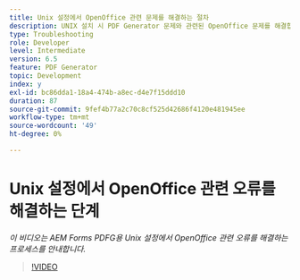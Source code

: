 ```yaml
---
title: Unix 설정에서 OpenOffice 관련 문제를 해결하는 절차
description: UNIX 설치 시 PDF Generator 문제와 관련된 OpenOffice 문제를 해결합니다.
type: Troubleshooting
role: Developer
level: Intermediate
version: 6.5
feature: PDF Generator
topic: Development
index: y
exl-id: bc86dda1-18a4-474b-a8ec-d4e7f15ddd10
duration: 87
source-git-commit: 9fef4b77a2c70c8cf525d42686f4120e481945ee
workflow-type: tm+mt
source-wordcount: '49'
ht-degree: 0%

---
```


# Unix 설정에서 OpenOffice 관련 오류를 해결하는 단계

*이 비디오는 AEM Forms PDFG용 Unix 설정에서 OpenOffice 관련 오류를 해결하는 프로세스를 안내합니다.*

>[!VIDEO](https://video.tv.adobe.com/v/335551?quality=12&learn=on)
